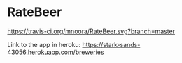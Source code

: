 # RateBeer

https://travis-ci.org/mnoora/RateBeer.svg?branch=master

Link to the app in heroku: 
https://stark-sands-43056.herokuapp.com/breweries
